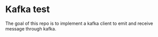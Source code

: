 # Kafka test

The goal of this repo is to implement a kafka client to emit and receive message through kafka.